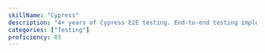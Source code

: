 ```yaml
---
skillName: "Cypress"
description: "4+ years of Cypress E2E testing. End-to-end testing implementation contributing to 90%+ test coverage and comprehensive quality assurance."
categories: ["Testing"]
proficiency: 85
---
```

